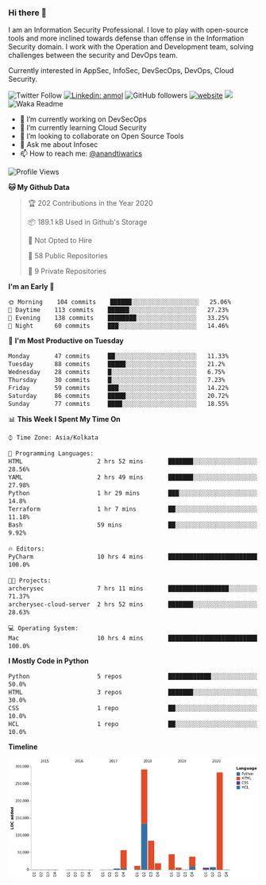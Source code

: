 ### Hi there 👋

I am an Information Security Professional. I love to play with open-source tools and more inclined towards defense than offense in the Information Security domain. I work with the Operation and Development team, solving challenges between the security and DevOps team.

Currently interested in AppSec, InfoSec, DevSecOps, DevOps, Cloud Security.

![Twitter Follow](https://img.shields.io/twitter/follow/anandtiwarics?label=Follow)
[![Linkedin: anmol](https://img.shields.io/badge/-anand-blue?style=flat-square&logo=Linkedin&logoColor=white&link=https://www.linkedin.com/in/anandsundartiwari/)](https://www.linkedin.com/in/anandsundartiwari/)
![GitHub followers](https://img.shields.io/github/followers/anandtiwarics?label=Follow&style=social)
[![website](https://img.shields.io/badge/Website-46a2f1.svg?&style=flat-square&logo=Google-Chrome&logoColor=white&link=https://anandtiwari.info/)](https://anandtiwari.info/)
![](https://visitor-badge.glitch.me/badge?page_id=anandtiwiarcs.anandtiwarics)
![Waka Readme](https://github.com/anandtiwarics/anandtiwarics/workflows/Waka%20Readme/badge.svg)

- 🔭 I’m currently working on DevSecOps 
- 🌱 I’m currently learning Cloud Security
- 👯 I’m looking to collaborate on Open Source Tools
- 💬 Ask me about Infosec
- 📫 How to reach me: [@anandtiwarics](https://twitter.com/anandtiwarics)

<!--
**anandtiwarics/anandtiwarics** is a ✨ _special_ ✨ repository because its `README.md` (this file) appears on your GitHub profile.

Here are some ideas to get you started:

- 🔭 I’m currently working on ...
- 🌱 I’m currently learning ...
- 👯 I’m looking to collaborate on ...
- 🤔 I’m looking for help with ...
- 💬 Ask me about ...
- 📫 How to reach me: ...
- 😄 Pronouns: ...
- ⚡ Fun fact: ...
-->

<!--START_SECTION:waka-->
![Profile Views](http://img.shields.io/badge/Profile%20Views-103-blue)

**🐱 My Github Data** 

> 🏆 202 Contributions in the Year 2020
 > 
> 📦 189.1 kB Used in Github's Storage 
 > 
> 🚫 Not Opted to Hire
 > 
> 📜 58 Public Repositories
 > 
> 🔑 9 Private Repositories 

**I'm an Early 🐤** 

```text
🌞 Morning    104 commits    ██████░░░░░░░░░░░░░░░░░░░   25.06% 
🌆 Daytime    113 commits    ██████░░░░░░░░░░░░░░░░░░░   27.23% 
🌃 Evening    138 commits    ████████░░░░░░░░░░░░░░░░░   33.25% 
🌙 Night      60 commits     ███░░░░░░░░░░░░░░░░░░░░░░   14.46%

```
📅 **I'm Most Productive on Tuesday** 

```text
Monday       47 commits     ██░░░░░░░░░░░░░░░░░░░░░░░   11.33% 
Tuesday      88 commits     █████░░░░░░░░░░░░░░░░░░░░   21.2% 
Wednesday    28 commits     █░░░░░░░░░░░░░░░░░░░░░░░░   6.75% 
Thursday     30 commits     █░░░░░░░░░░░░░░░░░░░░░░░░   7.23% 
Friday       59 commits     ███░░░░░░░░░░░░░░░░░░░░░░   14.22% 
Saturday     86 commits     █████░░░░░░░░░░░░░░░░░░░░   20.72% 
Sunday       77 commits     ████░░░░░░░░░░░░░░░░░░░░░   18.55%

```


📊 **This Week I Spent My Time On** 

```text
⌚︎ Time Zone: Asia/Kolkata

💬 Programming Languages: 
HTML                     2 hrs 52 mins       ███████░░░░░░░░░░░░░░░░░░   28.56% 
YAML                     2 hrs 49 mins       ███████░░░░░░░░░░░░░░░░░░   27.98% 
Python                   1 hr 29 mins        ███░░░░░░░░░░░░░░░░░░░░░░   14.8% 
Terraform                1 hr 7 mins         ██░░░░░░░░░░░░░░░░░░░░░░░   11.18% 
Bash                     59 mins             ██░░░░░░░░░░░░░░░░░░░░░░░   9.92%

🔥 Editors: 
PyCharm                  10 hrs 4 mins       █████████████████████████   100.0%

🐱‍💻 Projects: 
archerysec               7 hrs 11 mins       █████████████████░░░░░░░░   71.37% 
archerysec-cloud-server  2 hrs 52 mins       ███████░░░░░░░░░░░░░░░░░░   28.63%

💻 Operating System: 
Mac                      10 hrs 4 mins       █████████████████████████   100.0%

```

**I Mostly Code in Python** 

```text
Python                   5 repos             ████████████░░░░░░░░░░░░░   50.0% 
HTML                     3 repos             ███████░░░░░░░░░░░░░░░░░░   30.0% 
CSS                      1 repo              ██░░░░░░░░░░░░░░░░░░░░░░░   10.0% 
HCL                      1 repo              ██░░░░░░░░░░░░░░░░░░░░░░░   10.0%

```


**Timeline**

![Chart not found](https://github.com/anandtiwarics/anandtiwarics/blob/master/charts/bar_graph.png) 


<!--END_SECTION:waka-->
